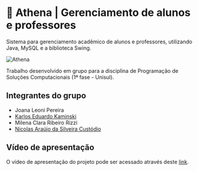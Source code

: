 # :owl: Athena | Gerenciamento de alunos e professores
Sistema para gerenciamento acadêmico de alunos e professores, utilizando Java, MySQL e a biblioteca Swing.  

![Athena](https://user-images.githubusercontent.com/77423877/206771796-c72764f8-9e70-453e-afa4-8aa64668f885.jpg)

Trabalho desenvolvido em grupo para a disciplina de Programação de Soluções Computacionais (1ª fase - Unisul).

## Integrantes do grupo
- Joana Leoni Pereira
- [Karlos Eduardo Kaminski](https://github.com/KarlosEKaminski)
- Milena Clara Ribeiro Rizzi
- [Nicolas Araújo da Silveira Custódio](https://github.com/NicolasASC)

## Vídeo de apresentação
O vídeo de apresentação do projeto pode ser acessado através deste [link](https://drive.google.com/file/d/19t6ExkmsAgnmLyzXckOxS_hFhdxlixOC/view?usp=sharing).
